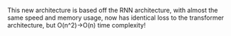 This new architecture is based off the RNN architecture, with almost the same speed and memory usage, now has identical loss to the transformer architecture, but O(n^2)->O(n) time complexity!
